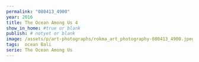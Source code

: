 ```yaml
---
permalink: "080413_4900"
year: 2016
title: The Ocean Among Us 4
show_in_home: #true or blank
publish: # notyet or blank
image: /assets/p/art-photographs/rokma_art_photography-080413_4900.jpeg
tags:  ocean Bali
serie: The Ocean Among Us
---
```

